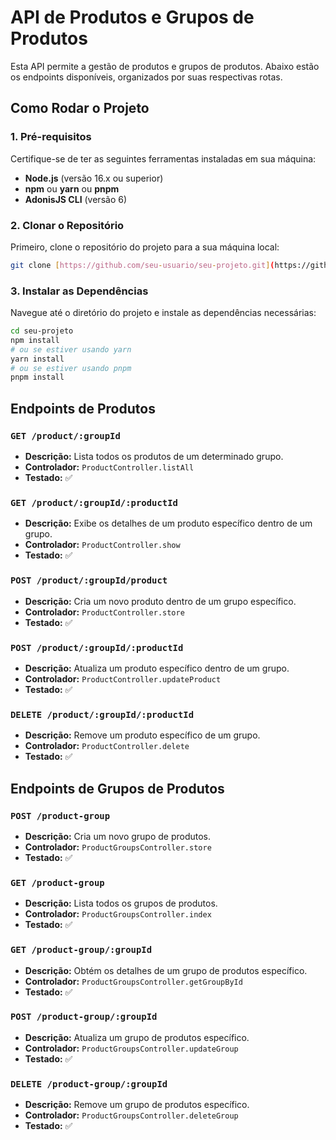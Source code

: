 # API de Produtos e Grupos de Produtos

Esta API permite a gestão de produtos e grupos de produtos. Abaixo estão os endpoints disponíveis, organizados por suas respectivas rotas.

## Como Rodar o Projeto

### 1. Pré-requisitos

Certifique-se de ter as seguintes ferramentas instaladas em sua máquina:

- **Node.js** (versão 16.x ou superior)
- **npm** ou **yarn** ou **pnpm**
- **AdonisJS CLI** (versão 6)

### 2. Clonar o Repositório

Primeiro, clone o repositório do projeto para a sua máquina local:

```bash
git clone [https://github.com/seu-usuario/seu-projeto.git](https://github.com/GabrielCosta01/teste-simple.git)
```
### 3. Instalar as Dependências

Navegue até o diretório do projeto e instale as dependências necessárias:

```bash
cd seu-projeto
npm install
# ou se estiver usando yarn
yarn install
# ou se estiver usando pnpm
pnpm install
```

## Endpoints de Produtos

### `GET /product/:groupId`
- **Descrição:** Lista todos os produtos de um determinado grupo.
- **Controlador:** `ProductController.listAll`
- **Testado:** ✅

### `GET /product/:groupId/:productId`
- **Descrição:** Exibe os detalhes de um produto específico dentro de um grupo.
- **Controlador:** `ProductController.show`
- **Testado:** ✅

### `POST /product/:groupId/product`
- **Descrição:** Cria um novo produto dentro de um grupo específico.
- **Controlador:** `ProductController.store`
- **Testado:** ✅

### `POST /product/:groupId/:productId`
- **Descrição:** Atualiza um produto específico dentro de um grupo.
- **Controlador:** `ProductController.updateProduct`
- **Testado:** ✅

### `DELETE /product/:groupId/:productId`
- **Descrição:** Remove um produto específico de um grupo.
- **Controlador:** `ProductController.delete`
- **Testado:** ✅

## Endpoints de Grupos de Produtos

### `POST /product-group`
- **Descrição:** Cria um novo grupo de produtos.
- **Controlador:** `ProductGroupsController.store`
- **Testado:** ✅

### `GET /product-group`
- **Descrição:** Lista todos os grupos de produtos.
- **Controlador:** `ProductGroupsController.index`
- **Testado:** ✅

### `GET /product-group/:groupId`
- **Descrição:** Obtém os detalhes de um grupo de produtos específico.
- **Controlador:** `ProductGroupsController.getGroupById`
- **Testado:** ✅

### `POST /product-group/:groupId`
- **Descrição:** Atualiza um grupo de produtos específico.
- **Controlador:** `ProductGroupsController.updateGroup`
- **Testado:** ✅

### `DELETE /product-group/:groupId`
- **Descrição:** Remove um grupo de produtos específico.
- **Controlador:** `ProductGroupsController.deleteGroup`
- **Testado:** ✅
